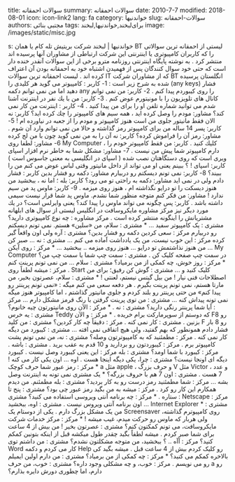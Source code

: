 title: سوالات احمقانه
summary: سوالات احمقانه
date: 2010-7-7
modified: 2018-08-01
icon:  icon-link2
lang: fa
category: خواندنیها
slug: سوالات-احمقانه
authors: مجتبی بنائی
tags: برای‌لبخند,خواندنیها,لبخند
image: /images/static/misc.jpg

s: خواندنیها | لبخند    شركت بریتیش  تله  كام  یا  همان BT لیستی  از  احمقانه  ترین  سوالاتی  را  كه  كاربران كامپیوتری  یا  اینترنتی  این  شركت  ارتباطی  از  مشاوران  آنها  پرسیده  اند منتشر كرد .  به نوشته پایگاه  اینترنتی  روزنامه  مترو  برخی  از  این  سوالات آنقدر خنده دار است كه حتی  خود  سوال  كنندگان  پس  از  فهمیدن  اشتباه  خود به احمقانه بودن آن اعتراف كرده اند .  لیست  احمقانه  ترین  سوالات IT كه از مشاوران شركت BT انگلستان  پرسیده  شده  به  شرح  زیر  است :  1- كاربر : كامپیوتر  می  گوید  هر  كلیدی  را (any keys) فشار دهید  اما  من  نمی  توانم  دكمه any را روی  كیبوردم  پیدا  كنم .  2- كاربر: من نمی  توانم  كانال  های  تلویزیون  را  با  مونیتورم  عوض  كنم .  3- كاربر: من با یك  نفر  در  اینترنت  آشنا شدم می  توانید  شماره  تلفن  او  را  برای  من  پیدا  كنید .  4- كاربر : اینترنت  من  كار  نمی  كند؟   مشاور: مودم را وصل كرده اید  ،  همه  سیم  های  كامپیوتر  را  چك  كرده  اید؟   كاربر: نه الان فقط مانیتور  جلوی  من  است  هنوز  كامپیوتر  و  مودم  را  از  جعبه  در  نیاورده  ام !  5- كاربر: پسر 14 ساله  من  برای  كامپیوتر  رمز  گذاشته  و  حالا  من  نمی  توانم  وارد  آن  شوم .  مشاور: رمز  آن را فراموش كرده؟   كاربر: نه آن را به من نمی  گوید  چون  با  من  لج  كرده   6- مشاور: لطفا روی My Computer ، كلیك  كنید .  كاربر: من فقط  كامپیوتر  خودم  را  دارم  كامپیوتر  شما  پیش  من  نیست .  7- مشاور: مشكل شما  به خاطر نرم افزار اسپای  ویری  است  كه  روی  دستگاهتان  نصب  شده ( اسپای  در  انگلیسی  به  معنی  جاسوس  است )  كاربر: اسپای ! ؟  ببینم  یعنی  او  می  تواند  از  داخل مانیتور  وقتی  لباس  عوض  می  كنم  من  را  ببیند؟   8- كاربر: نمی  تونم  دیسکتم  رو  دربیارم   مشاور: دکمه  رو  فشار  بدین   كاربر : فشار دادم  ولی  در  نمی  اید   مشاور: دكمه به راحتی  تو  می  رود؟   كاربر: بله ؛ اما  نه ، ببخشید  من  هنوز  دیسكت  را  تو  درایو  نگذاشته  ام  ،  هنوز  روی  میزمه .  9- كاربر: ماوس پد  من  سیم  ندارد !  مشاور: من فكر كنم متوجه منظور شما  نشدم. ماوس پد  شما  قرار  نیست  سیمی  داشته  باشد .  كاربر: پس  چگونه  می  تواند ماوس را پیدا  كند؟  یعنی  وایرلس  است؟     در یك  مورد  دیگر  نیز  مركز  مشاوره مایكروسافت  در  انگلیس  لیستی  از  سوال  های  ابلهانه  مشتریانش  را  اینگونه  منتشر  كرده  است .  مرکز  مشاوره : چه  نوع  کامپیوتری  دارید؟   مشتری : یک  کامپیوتر  سفید ...  *  مشتری : سلام،  من  «سلین» هستم. نمی  تونم  دیسکتم  رو  دربیارم   مرکز : سعی  کردین  دکمه  رو  فشار  بدین؟   مشتری : آره ولی  اون  واقعاً  گیر  کرده   مرکز : این  خوب  نیست،  من  یک  یادداشت  آماده  می  کنم ...  مشتری : نه ... صبر  کن ... من  هنوز  نذاشتمش  تو  درایو ... هنوز  روی  میزمه .. ببخشید ...  *  مرکز : روی  آیکن My Computer در  سمت  چپ  صفحه کلیک  کن .  مشتری : سمت  چپ  شما  یا  سمت  چپ  من؟   *  مرکز : روز  خوش، چه  کمکی  از  من  برمیاد؟   مشتری : سلام ... من  نمی  تونم  پرینت  کنم .  مرکز : میشه  لطفاً  روی Start کلیک  کنید  و ...  مشتری : گوش  کن  رفیق؛  برای  من  اصطلاحات فنی  نیار ! من  بیل  گیتس  نیستم،  لعنتی !  *  مشتری : سلام،  عصرتون بخیر،  من  مارتا  هستم،  نمی  تونم  پرینت  بگیرم . هر  دفعه  سعی  می  کنم  میگه : «نمی  تونم  پرینتر  رو  پیدا  کنم» من حتی  پرینتر  رو  بلند  کردم  و  جلوی  مانیتور  گذاشتم  ،  اما  کامپیوتر  هنوز  میگه  نمی  تونه  پیداش  کنه ...  مشتری : من توی  پرینت  گرفتن  با  رنگ  قرمز  مشکل  دارم ...  مرکز : آیا  شما  پرینتر  رنگی  دارید؟   مشتری : نه .  *  مرکز : الآن  روی  مانیتورتون  چیه  خانوم؟   مشتری : یه  خرس Teddy که  دوستم  از  سوپرمارکت  برام  خریده .  *  مرکز : و الآن F8 رو بزنین .  مشتری : کار  نمی  کنه .  مرکز : دقیقاً  چه  کار  کردین؟   مشتری : من  کلید F رو 8 بار  فشار  دادم  همونطور  که  بهم  گفتید،  ولی  هیچ  اتفاقی  نمی  افته ...  مشتری : کیبورد  من  دیگه  کار  نمی  کنه .  مرکز : مطمئنید  که  به  کامپیوترتون  وصله؟   مشتری : نه،  من  نمی  تونم  پشت  کامپیوتر  برم .  مرکز : کیبوردتون  رو  بردارید  و 10 قدم  به  عقب  برید .  مشتری : باشه .  مرکز : کیبورد  با  شما  اومد؟   مشتری : بله   مرکز : این  یعنی  کیبورد  وصل  نیست . کیبورد  دیگه  ای  اونجا  نیست؟   مشتری : چرا،  یکی  دیگه  اینجا  هست . اوه ... اون  یکی  کار  می  کنه !  *  مرکز : رمز  عبور  شما  حرف کوچک a مثل apple ، و حرف بزرگ V مثل Victor ، و عدد 7 هست .  مشتری : اون 7 هم با حروف بزرگه؟   *  یک  مشتری  نمی  تونه  به  اینترنت  وصل  بشه ...  مرکز : شما  مطمئنید  رمز  درست  رو  به  کار  بردید؟   مشتری : بله  مطمئنم. من دیدم  همکارم  این  کار  رو  کرد .  مرکز : میشه  به  من  بگید  رمز  عبور چی  بود؟   مشتری : پنج  تا  ستاره .  *  مرکز : چه  برنامه  آنتی  ویروسی  استفاده  می  کنید؟   مشتری : Netscape  مرکز : اون  برنامه  آنتی  ویروس  نیست .  مشتری : اوه،  ببخشید ... Internet Explorer  *  مشتری : من یک  مشکل  بزرگ  دارم . یکی  از  دوستام  یک Screensaver روی  کامپیوترم  گذاشته،  ولی  هربار  که  ماوس  رو  حرکت  میدم،  غیب  میشه !  *  مرکز : مرکز  خدمات شرکت  مایکروسافت،  می  تونم  کمکتون  کنم؟   مشتری : عصرتون  بخیر ! من  بیش  از 4 ساعت  برای  شما  صبر  کردم .  میشه  لطفاً  بگید  چقدر  طول  میکشه  قبل  از اینکه  بتونین  کمکم  کنید؟   مرکز : آآه .. ؟  ببخشید،  من  متوجه  مشکلتون  نشدم؟   مشتری : من  داشتم  توی Word کار  می  کردم  و  دکمه Help رو  کلیک  کردم  بیش  از 4 ساعت  قبل . میشه  بگید  کی  بالاخره  کمکم  می  کنید؟   *  مرکز : چه  کمکی  از  من  برمیاد؟  مشتری : من  دارم  اولین  ایمیلم  رو  می  نویسم .  مرکز : خوب، و چه  مشکلی  وجود  داره؟   مشتری : خوب،  من  حرف a رو  دارم،  اما  چطوری  دورش  دایره  بذارم؟